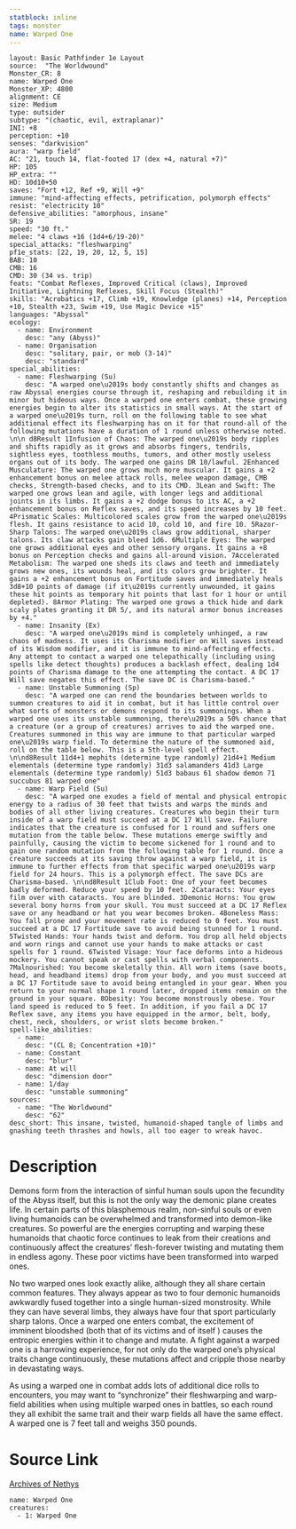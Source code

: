 ```yaml
---
statblock: inline
tags: monster
name: Warped One
---
```

```statblock
layout: Basic Pathfinder 1e Layout
source:  "The Worldwound"
Monster_CR: 8
name: Warped One
Monster_XP: 4800
alignment: CE
size: Medium
type: outsider
subtype: "(chaotic, evil, extraplanar)"
INI: +8
perception: +10
senses: "darkvision"
aura: "warp field"
AC: "21, touch 14, flat-footed 17 (dex +4, natural +7)"
HP: 105
HP_extra: ""
HD: 10d10+50
saves: "Fort +12, Ref +9, Will +9"
immune: "mind-affecting effects, petrification, polymorph effects"
resist: "electricity 10"
defensive_abilities: "amorphous, insane"
SR: 19
speed: "30 ft."
melee: "4 claws +16 (1d4+6/19-20)"
special_attacks: "fleshwarping"
pf1e_stats: [22, 19, 20, 12, 5, 15]
BAB: 10
CMB: 16
CMD: 30 (34 vs. trip)
feats: "Combat Reflexes, Improved Critical (claws), Improved Initiative, Lightning Reflexes, Skill Focus (Stealth)"
skills: "Acrobatics +17, Climb +19, Knowledge (planes) +14, Perception +10, Stealth +23, Swim +19, Use Magic Device +15"
languages: "Abyssal"
ecology:
  - name: Environment
    desc: "any (Abyss)"
  - name: Organisation
    desc: "solitary, pair, or mob (3-14)"
    desc: "standard"
special_abilities:
  - name: Fleshwarping (Su)
    desc: "A warped one\u2019s body constantly shifts and changes as raw Abyssal energies course through it, reshaping and rebuilding it in minor but hideous ways. Once a warped one enters combat, these growing energies begin to alter its statistics in small ways. At the start of a warped one\u2019s turn, roll on the following table to see what additional effect its fleshwarping has on it for that round-all of the following mutations have a duration of 1 round unless otherwise noted. \n\n d8Result 1Infusion of Chaos: The warped one\u2019s body ripples and shifts rapidly as it grows and absorbs fingers, tendrils, sightless eyes, toothless mouths, tumors, and other mostly useless organs out of its body. The warped one gains DR 10/lawful. 2Enhanced Musculature: The warped one grows much more muscular. It gains a +2 enhancement bonus on melee attack rolls, melee weapon damage, CMB checks, Strength-based checks, and to its CMD. 3Lean and Swift: The warped one grows lean and agile, with longer legs and additional joints in its limbs. It gains a +2 dodge bonus to its AC, a +2 enhancement bonus on Reflex saves, and its speed increases by 10 feet. 4Prismatic Scales: Multicolored scales grow from the warped one\u2019s flesh. It gains resistance to acid 10, cold 10, and fire 10. 5Razor-Sharp Talons: The warped one\u2019s claws grow additional, sharper talons. Its claw attacks gain bleed 1d6. 6Multiple Eyes: The warped one grows additional eyes and other sensory organs. It gains a +8 bonus on Perception checks and gains all-around vision. 7Accelerated Metabolism: The warped one sheds its claws and teeth and immediately grows new ones, its wounds heal, and its colors grow brighter. It gains a +2 enhancement bonus on Fortitude saves and immediately heals 3d8+10 points of damage (if it\u2019s currently unwounded, it gains these hit points as temporary hit points that last for 1 hour or until depleted). 8Armor Plating: The warped one grows a thick hide and dark scaly plates granting it DR 5/, and its natural armor bonus increases by +4."
  - name: Insanity (Ex)
    desc: "A warped one\u2019s mind is completely unhinged, a raw chaos of madness. It uses its Charisma modifier on Will saves instead of its Wisdom modifier, and it is immune to mind-affecting effects. Any attempt to contact a warped one telepathically (including using spells like detect thoughts) produces a backlash effect, dealing 1d4 points of Charisma damage to the one attempting the contact. A DC 17 Will save negates this effect. The save DC is Charisma-based."
  - name: Unstable Summoning (Sp)
    desc: "A warped one can rend the boundaries between worlds to summon creatures to aid it in combat, but it has little control over what sorts of monsters or demons respond to its summonings. When a warped one uses its unstable summoning, there\u2019s a 50% chance that a creature (or a group of creatures) arrives to aid the warped one. Creatures summoned in this way are immune to that particular warped one\u2019s warp field. To determine the nature of the summoned aid, roll on the table below. This is a 5th-level spell effect. \n\nd8Result 11d4+1 mephits (determine type randomly) 21d4+1 Medium elementals (determine type randomly) 31d3 salamanders 41d3 Large elementals (determine type randomly) 51d3 babaus 61 shadow demon 71 succubus 81 warped one"
  - name: Warp Field (Su)
    desc: "A warped one exudes a field of mental and physical entropic energy to a radius of 30 feet that twists and warps the minds and bodies of all other living creatures. Creatures who begin their turn inside of a warp field must succeed at a DC 17 Will save. Failure indicates that the creature is confused for 1 round and suffers one mutation from the table below. These mutations emerge swiftly and painfully, causing the victim to become sickened for 1 round and to gain one random mutation from the following table for 1 round. Once a creature succeeds at its saving throw against a warp field, it is immune to further effects from that specific warped one\u2019s warp field for 24 hours. This is a polymorph effect. The save DCs are Charisma-based. \n\nd8Result 1Club Foot: One of your feet becomes badly deformed. Reduce your speed by 10 feet. 2Cataracts: Your eyes film over with cataracts. You are blinded. 3Demonic Horns: You grow several bony horns from your skull. You must succeed at a DC 17 Reflex save or any headband or hat you wear becomes broken. 4Boneless Mass: You fall prone and your movement rate is reduced to 0 feet. You must succeed at a DC 17 Fortitude save to avoid being stunned for 1 round. 5Twisted Hands: Your hands twist and deform. You drop all held objects and worn rings and cannot use your hands to make attacks or cast spells for 1 round. 6Twisted Visage: Your face deforms into a hideous mockery. You cannot speak or cast spells with verbal components. 7Malnourished: You become skeletally thin. All worn items (save boots, head, and headband items) drop from your body, and you must succeed at a DC 17 Fortitude save to avoid being entangled in your gear. When you return to your normal shape 1 round later, dropped items remain on the ground in your square. 8Obesity: You become monstrously obese. Your land speed is reduced to 5 feet. In addition, if you fail a DC 17 Reflex save, any items you have equipped in the armor, belt, body, chest, neck, shoulders, or wrist slots become broken."
spell-like_abilities:
  - name:
    desc: "(CL 8; Concentration +10)"
  - name: Constant
    desc: "blur"
  - name: At will
    desc: "dimension door"
  - name: 1/day
    desc: "unstable summoning"
sources:
  - name: "The Worldwound"
    desc: "62"
desc_short: This insane, twisted, humanoid-shaped tangle of limbs and gnashing teeth thrashes and howls, all too eager to wreak havoc. 
```
# Description
Demons form from the interaction of sinful human souls upon the fecundity of the Abyss itself, but this is not the only way the demonic plane creates life. In certain parts of this blasphemous realm, non-sinful souls or even living humanoids can be overwhelmed and transformed into demon-like creatures. So powerful are the energies corrupting and warping these humanoids that chaotic force continues to leak from their creations and continuously affect the creatures’ flesh-forever twisting and mutating them in endless agony. These poor victims have been transformed into warped ones. 

No two warped ones look exactly alike, although they all share certain common features. They always appear as two to four demonic humanoids awkwardly fused together into a single human-sized monstrosity. While they can have several limbs, they always have four that sport particularly sharp talons. Once a warped one enters combat, the excitement of imminent bloodshed (both that of its victims and of itself ) causes the entropic energies within it to change and mutate. A fight against a warped one is a harrowing experience, for not only do the warped one’s physical traits change continuously, these mutations affect and cripple those nearby in devastating ways. 

As using a warped one in combat adds lots of additional dice rolls to encounters, you may want to “synchronize” their fleshwarping and warp-field abilities when using multiple warped ones in battles, so each round they all exhibit the same trait and their warp fields all have the same effect. A warped one is 7 feet tall and weighs 350 pounds.
# Source Link
[Archives of Nethys](https://aonprd.com/MonsterDisplay.aspx?ItemName=Warped%20One)
```encounter-table
name: Warped One
creatures:
  - 1: Warped One
```
